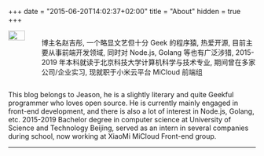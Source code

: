 +++
date = "2015-06-20T14:02:37+02:00"
title = "About"
hidden = true
+++

<div style="display: flex;">
  <image src="../../images/avatar@2x.png" style="width: 50%" />
  <p style="display: inline-block;">
    博主名赵吉彤, 一个略显文艺但十分 Geek 的程序猿, 热爱开源, 目前主要从事前端开发领域, 同时对 Node.js, Golang 等也有广泛涉猎, 2015-2019 年本科就读于北京科技大学计算机科学与技术专业, 期间曾在多家公司/企业实习, 现就职于小米云平台 MiCloud 前端组
  </p>
</div>

This blog belongs to Jeason, he is a slightly literary and quite Geekful programmer who loves open source. He is currently mainly engaged in front-end development, and there is also a lot of interest in Node.js, Golang, etc. 2015-2019 Bachelor degree in computer science at University of Science and Technology Beijing, served as an intern in several companies during school, now working at XiaoMi MiCloud Front-end group.

---

